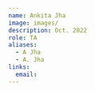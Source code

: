 ```yaml
---
name: Ankita Jha 
image: images/
description: Oct. 2022
role: TA
aliases:
  - A Jha
  - A. Jha
links:
  email: 
---
```

